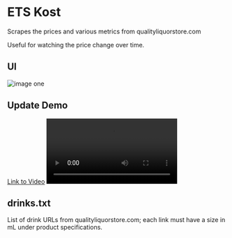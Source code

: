 # ETS Kost
Scrapes the prices and various metrics from qualityliquorstore.com

Useful for watching the price change over time.


## UI
![image one](https://trentwil.es/a/pOCUAgJTdc.png)

## Update Demo
[Link to Video](https://youtu.be/oLe2f3_0FcY)
<video controls src="https://trentwil.es/a/fw8JEozHfy.mp4" title="Title"></video>

## drinks.txt
List of drink URLs from qualityliquorstore.com; each link must have a size in mL under product specifications.
